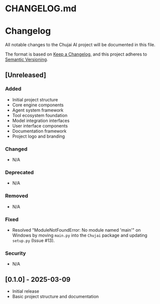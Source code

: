 # CHANGELOG.md

# Changelog

All notable changes to the Chujai AI project will be documented in this file.

The format is based on [Keep a Changelog](https://keepachangelog.com/en/1.0.0/),
and this project adheres to [Semantic Versioning](https://semver.org/spec/v2.0.0.html).

## [Unreleased]

### Added
- Initial project structure
- Core engine components
- Agent system framework
- Tool ecosystem foundation
- Model integration interfaces
- User interface components
- Documentation framework
- Project logo and branding

### Changed
- N/A

### Deprecated
- N/A

### Removed
- N/A

### Fixed
- Resolved "ModuleNotFoundError: No module named 'main'" on Windows by moving `main.py` into the `Chujai` package and updating `setup.py` (Issue #13).

### Security
- N/A

## [0.1.0] - 2025-03-09
- Initial release
- Basic project structure and documentation
